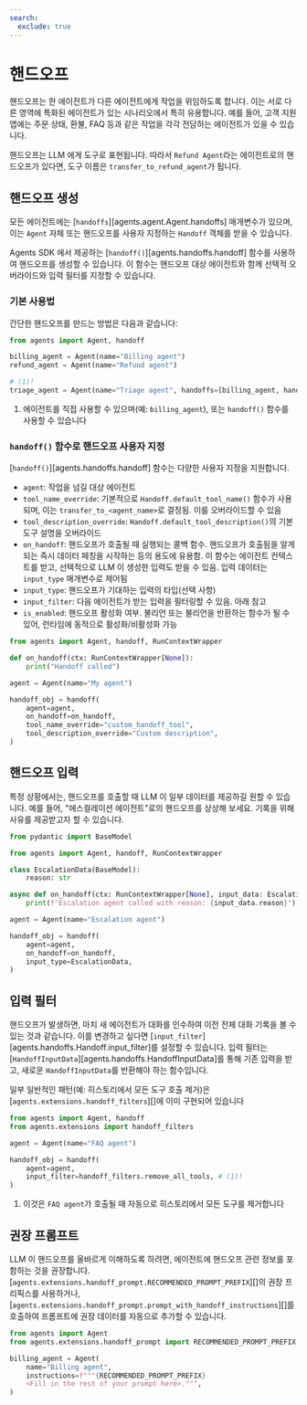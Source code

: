 ```yaml
---
search:
  exclude: true
---
```

# 핸드오프

핸드오프는 한 에이전트가 다른 에이전트에게 작업을 위임하도록 합니다. 이는 서로 다른 영역에 특화된 에이전트가 있는 시나리오에서 특히 유용합니다. 예를 들어, 고객 지원 앱에는 주문 상태, 환불, FAQ 등과 같은 작업을 각각 전담하는 에이전트가 있을 수 있습니다.

핸드오프는 LLM 에게 도구로 표현됩니다. 따라서 `Refund Agent`라는 에이전트로의 핸드오프가 있다면, 도구 이름은 `transfer_to_refund_agent`가 됩니다.

## 핸드오프 생성

모든 에이전트에는 [`handoffs`][agents.agent.Agent.handoffs] 매개변수가 있으며, 이는 `Agent` 자체 또는 핸드오프를 사용자 지정하는 `Handoff` 객체를 받을 수 있습니다.

Agents SDK 에서 제공하는 [`handoff()`][agents.handoffs.handoff] 함수를 사용하여 핸드오프를 생성할 수 있습니다. 이 함수는 핸드오프 대상 에이전트와 함께 선택적 오버라이드와 입력 필터를 지정할 수 있습니다.

### 기본 사용법

간단한 핸드오프를 만드는 방법은 다음과 같습니다:

```python
from agents import Agent, handoff

billing_agent = Agent(name="Billing agent")
refund_agent = Agent(name="Refund agent")

# (1)!
triage_agent = Agent(name="Triage agent", handoffs=[billing_agent, handoff(refund_agent)])
```

1. 에이전트를 직접 사용할 수 있으며(예: `billing_agent`), 또는 `handoff()` 함수를 사용할 수 있습니다

### `handoff()` 함수로 핸드오프 사용자 지정

[`handoff()`][agents.handoffs.handoff] 함수는 다양한 사용자 지정을 지원합니다.

- `agent`: 작업을 넘길 대상 에이전트
- `tool_name_override`: 기본적으로 `Handoff.default_tool_name()` 함수가 사용되며, 이는 `transfer_to_<agent_name>`로 결정됨. 이를 오버라이드할 수 있음
- `tool_description_override`: `Handoff.default_tool_description()`의 기본 도구 설명을 오버라이드
- `on_handoff`: 핸드오프가 호출될 때 실행되는 콜백 함수. 핸드오프가 호출됨을 알게 되는 즉시 데이터 페칭을 시작하는 등의 용도에 유용함. 이 함수는 에이전트 컨텍스트를 받고, 선택적으로 LLM 이 생성한 입력도 받을 수 있음. 입력 데이터는 `input_type` 매개변수로 제어됨
- `input_type`: 핸드오프가 기대하는 입력의 타입(선택 사항)
- `input_filter`: 다음 에이전트가 받는 입력을 필터링할 수 있음. 아래 참고
- `is_enabled`: 핸드오프 활성화 여부. 불리언 또는 불리언을 반환하는 함수가 될 수 있어, 런타임에 동적으로 활성화/비활성화 가능

```python
from agents import Agent, handoff, RunContextWrapper

def on_handoff(ctx: RunContextWrapper[None]):
    print("Handoff called")

agent = Agent(name="My agent")

handoff_obj = handoff(
    agent=agent,
    on_handoff=on_handoff,
    tool_name_override="custom_handoff_tool",
    tool_description_override="Custom description",
)
```

## 핸드오프 입력

특정 상황에서는, 핸드오프를 호출할 때 LLM 이 일부 데이터를 제공하길 원할 수 있습니다. 예를 들어, "에스컬레이션 에이전트"로의 핸드오프를 상상해 보세요. 기록을 위해 사유를 제공받고자 할 수 있습니다.

```python
from pydantic import BaseModel

from agents import Agent, handoff, RunContextWrapper

class EscalationData(BaseModel):
    reason: str

async def on_handoff(ctx: RunContextWrapper[None], input_data: EscalationData):
    print(f"Escalation agent called with reason: {input_data.reason}")

agent = Agent(name="Escalation agent")

handoff_obj = handoff(
    agent=agent,
    on_handoff=on_handoff,
    input_type=EscalationData,
)
```

## 입력 필터

핸드오프가 발생하면, 마치 새 에이전트가 대화를 인수하여 이전 전체 대화 기록을 볼 수 있는 것과 같습니다. 이를 변경하고 싶다면 [`input_filter`][agents.handoffs.Handoff.input_filter]를 설정할 수 있습니다. 입력 필터는 [`HandoffInputData`][agents.handoffs.HandoffInputData]를 통해 기존 입력을 받고, 새로운 `HandoffInputData`를 반환해야 하는 함수입니다.

일부 일반적인 패턴(예: 히스토리에서 모든 도구 호출 제거)은 [`agents.extensions.handoff_filters`][]에 이미 구현되어 있습니다

```python
from agents import Agent, handoff
from agents.extensions import handoff_filters

agent = Agent(name="FAQ agent")

handoff_obj = handoff(
    agent=agent,
    input_filter=handoff_filters.remove_all_tools, # (1)!
)
```

1. 이것은 `FAQ agent`가 호출될 때 자동으로 히스토리에서 모든 도구를 제거합니다

## 권장 프롬프트

LLM 이 핸드오프를 올바르게 이해하도록 하려면, 에이전트에 핸드오프 관련 정보를 포함하는 것을 권장합니다. [`agents.extensions.handoff_prompt.RECOMMENDED_PROMPT_PREFIX`][]의 권장 프리픽스를 사용하거나, [`agents.extensions.handoff_prompt.prompt_with_handoff_instructions`][]를 호출하여 프롬프트에 권장 데이터를 자동으로 추가할 수 있습니다.

```python
from agents import Agent
from agents.extensions.handoff_prompt import RECOMMENDED_PROMPT_PREFIX

billing_agent = Agent(
    name="Billing agent",
    instructions=f"""{RECOMMENDED_PROMPT_PREFIX}
    <Fill in the rest of your prompt here>.""",
)
```